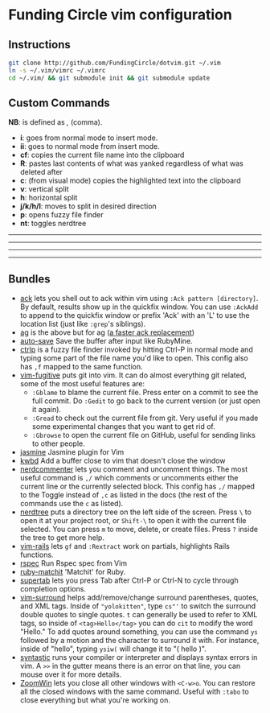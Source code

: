 # Funding Circle vim configuration

## Instructions

```bash
git clone http://github.com/FundingCircle/dotvim.git ~/.vim
ln -s ~/.vim/vimrc ~/.vimrc
cd ~/.vim/ && git submodule init && git submodule update
```

## Custom Commands

**NB**: <leader> is defined as *,* (comma).

* **i**: goes from normal mode to insert mode.
* **ii**: goes to normal mode from insert mode.
* **<leader>cf**: copies the current file name into the clipboard
* **<leader>R**: pastes last contents of what was yanked regardless of what was deleted after
* **<ctrl>c**: (from visual mode) copies the highlighted text into the clipboard
* **<leader>v**: vertical split
* **<leader>h**: horizontal split
* **<ctrl>j/k/h/l**: moves to split in desired direction
* **<ctrl>p**: opens fuzzy file finder
* **<leader>nt**: toggles nerdtree
* ****
* ****
* ****
* ****

## Bundles

* [ack](https://github.com/mileszs/ack.vim) lets you shell out to ack within vim using `:Ack pattern [directory]`.  By default, results show up in the quickfix window.  You can use `:AckAdd` to append to the quickfix window or prefix 'Ack' with an 'L' to use the location list (just like `:grep`'s siblings).
* [ag](https://github.com/epmatsw/ag.vim) is the above but for ag ([a faster ack replacement](https://github.com/ggreer/the_silver_searcher))
* [auto-save](https://github.com/vim-scripts/vim-auto-save) Save the buffer after input like RubyMine.
* [ctrlp](https://github.com/kien/ctrlp.vim) is a fuzzy file finder invoked by hitting Ctrl-P in normal mode and typing some part of the file name you'd like to open.  This config also has `,f` mapped to the same function.
* [vim-fugitive](https://github.com/tpope/vim-fugitive) puts git into vim.  It can do almost everything git related, some of the most useful features are:
    * `:Gblame` to blame the current file.  Press enter on a commit to see the full commit.  Do `:Gedit` to go back to the current version (or just open it again).
    * `:Gread` to check out the current file from git.  Very useful if you made some experimental changes that you want to get rid of.
    * `:Gbrowse` to open the current file on GitHub, useful for sending links to other people.
* [jasmine](https://github.com/claco/jasmine.vim.git) Jasmine plugin for Vim
* [kwbd](https://github.com/rgarver/Kwbd.vim.git) Add a buffer close to vim that doesn't close the window
* [nerdcommenter](https://github.com/scrooloose/nerdcommenter) lets you comment and uncomment things.  The most useful command is `,/` which comments or uncomments either the current line or the currently selected block.  This config has `,/` mapped to the Toggle instead of `,c` as listed in the docs (the rest of the commands use the `c` as listed).
* [nerdtree](https://github.com/scrooloose/nerdtree) puts a directory tree on the left side of the screen.  Press `\` to open it at your project root, or `Shift-\` to open it with the current file selected.  You can press `m` to move, delete, or create files.  Press `?` inside the tree to get more help.
* [vim-rails](https://github.com/tpope/vim-rails) lets `gf` and `:Rextract` work on partials, highlights Rails functions.
* [rspec](https://github.com/thoughtbot/vim-rspec.git) Run Rspec spec from Vim
* [ruby-matchit](https://github.com/vim-scripts/ruby-matchit.git) 'Matchit' for Ruby.
* [supertab](https://github.com/ervandew/supertab) lets you press Tab after Ctrl-P or Ctrl-N to cycle through completion options.
* [vim-surround](https://github.com/tpope/vim-surround) helps add/remove/change surround parentheses, quotes, and XML tags.  Inside of `"yolokitten"`, type `cs"'` to switch the surround double quotes to single quotes.  `t` can generally be used to refer to XML tags, so inside of `<tag>Hello</tag>` you can do `cit` to modify the word "Hello."  To add quotes around something, you can use the command `ys` followed by a motion and the character to surround it with.  For instance, inside of "hello", typing `ysiw(` will change it to "( hello )".
* [syntastic](https://github.com/scrooloose/syntastic) runs your compiler or interpreter and displays syntax errors in vim.  A `>>` in the gutter means there is an error on that line, you can mouse over it for more details.
* [ZoomWin](http://www.vim.org/scripts/script.php?script_id=508) lets you close all other windows with `<C-w>o`.  You can restore all the closed windows with the same command.  Useful with `:tabo` to close everything but what you're working on.


